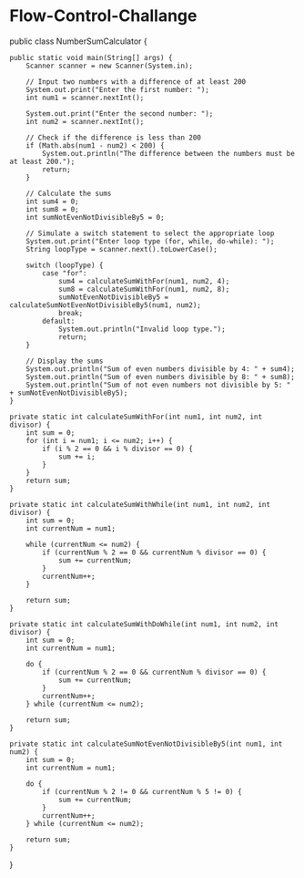 # Flow-Control-Challange
public class NumberSumCalculator {

    public static void main(String[] args) {
        Scanner scanner = new Scanner(System.in);

        // Input two numbers with a difference of at least 200
        System.out.print("Enter the first number: ");
        int num1 = scanner.nextInt();

        System.out.print("Enter the second number: ");
        int num2 = scanner.nextInt();

        // Check if the difference is less than 200
        if (Math.abs(num1 - num2) < 200) {
            System.out.println("The difference between the numbers must be at least 200.");
            return;
        }

        // Calculate the sums
        int sum4 = 0;
        int sum8 = 0;
        int sumNotEvenNotDivisibleBy5 = 0;

        // Simulate a switch statement to select the appropriate loop
        System.out.print("Enter loop type (for, while, do-while): ");
        String loopType = scanner.next().toLowerCase();

        switch (loopType) {
            case "for":
                sum4 = calculateSumWithFor(num1, num2, 4);
                sum8 = calculateSumWithFor(num1, num2, 8);
                sumNotEvenNotDivisibleBy5 = calculateSumNotEvenNotDivisibleBy5(num1, num2);
                break;
            default:
                System.out.println("Invalid loop type.");
                return;
        }

        // Display the sums
        System.out.println("Sum of even numbers divisible by 4: " + sum4);
        System.out.println("Sum of even numbers divisible by 8: " + sum8);
        System.out.println("Sum of not even numbers not divisible by 5: " + sumNotEvenNotDivisibleBy5);
    }

    private static int calculateSumWithFor(int num1, int num2, int divisor) {
        int sum = 0;
        for (int i = num1; i <= num2; i++) {
            if (i % 2 == 0 && i % divisor == 0) {
                sum += i;
            }
        }
        return sum;
    }

    private static int calculateSumWithWhile(int num1, int num2, int divisor) {
        int sum = 0;
        int currentNum = num1;

        while (currentNum <= num2) {
            if (currentNum % 2 == 0 && currentNum % divisor == 0) {
                sum += currentNum;
            }
            currentNum++;
        }

        return sum;
    }

    private static int calculateSumWithDoWhile(int num1, int num2, int divisor) {
        int sum = 0;
        int currentNum = num1;

        do {
            if (currentNum % 2 == 0 && currentNum % divisor == 0) {
                sum += currentNum;
            }
            currentNum++;
        } while (currentNum <= num2);

        return sum;
    }

    private static int calculateSumNotEvenNotDivisibleBy5(int num1, int num2) {
        int sum = 0;
        int currentNum = num1;

        do {
            if (currentNum % 2 != 0 && currentNum % 5 != 0) {
                sum += currentNum;
            }
            currentNum++;
        } while (currentNum <= num2);

        return sum;
    }
}
